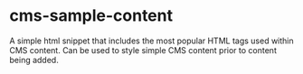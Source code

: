 # cms-sample-content
A simple html snippet that includes the most popular HTML tags used within CMS content. Can be used to style simple CMS content prior to content being added.
